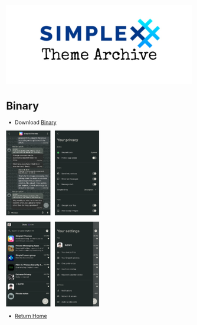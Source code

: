 <img src="../resources/SxC_themeBanner.jpg">

# Binary

* Download [Binary](../themes/SxC_binary.theme)

<a href="../screenshots/SxC_binary01.jpg" target="_blank"><img src="../screenshots/SxC_binary01.jpg" width="120"></a>&nbsp;&nbsp;&nbsp;<a href="../screenshots/SxC_binary02.jpg" target="_blank"><img src="../screenshots/SxC_binary02.jpg" width="120"></a>

<a href="../screenshots/SxC_binary03.jpg" target="_blank"><img src="../screenshots/SxC_binary03.jpg" width="120"></a>&nbsp;&nbsp;&nbsp;<a href="../screenshots/SxC_binary04.jpg" target="_blank"><img src="../screenshots/SxC_binary04.jpg" width="120"></a>

* [Return Home](https://slcw.github.io/SimpleX-Themes)